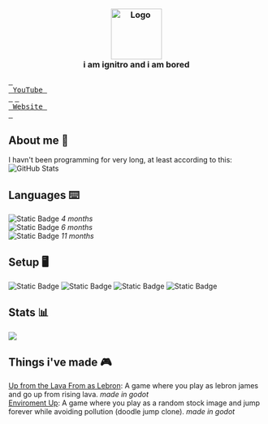 [<h3 align="center">](https://www.youtube.com/)
  <img src="https://avatars.githubusercontent.com/u/117874913?v=4" width="100" alt="Logo"/><br/>
  i am ignitro and i am bored
</h3>

[<kbd> <br> YouTube <br> </kbd>](https://youtube.com/@Cashigrtro)
[<kbd> <br> Website <br> </kbd>](https://ignitro.xyz)

## About me 🦠
I havn't been programming for very long, at least according to this:<br>
![GitHub Stats](https://github.com/cash-i1/cash-i1/assets/117874913/7cb56c30-3936-4eb0-9fe1-f2dc61a4f8c5)

## Languages ⌨️
![Static Badge](https://img.shields.io/badge/Rust-red?logo=rust) *4 months*
<br>
![Static Badge](https://img.shields.io/badge/Godot-grey?logo=godotengine&logoColor=fffff&link=https%3A%2F%2Fgodotengine.org%2F) *6 months*
<br>
![Static Badge](https://img.shields.io/badge/Python-grey?logo=python&logoColor=00000&labelColor=%23ffde58&color=%23346e9e&link=https%3A%2F%2Fwww.python.org%2F) *11 months*

## Setup 🖥️
![Static Badge](https://img.shields.io/badge/neovim-green?style=flat&logo=Neovim&logoColor=fff&labelColor=%231270af&link=https%3A%2F%2Fneovim.io%2F)
![Static Badge](https://img.shields.io/badge/Firefox-grey?style=flat&logo=firefox&link=https%3A%2F%2Fneovim.io%2F)
![Static Badge](https://img.shields.io/badge/Arch%20Linux-grey?style=flat&logo=archlinux&labelColor=grey&color=blue&link=https%3A%2F%2Farchlinux.org%2F)
![Static Badge](https://img.shields.io/badge/DaVinci%20Resolve-grey?style=flat&logo=davinciresolve&labelColor=blue&color=red&link=https%3A%2F%2Farchlinux.org%2F)

## Stats 📊
![](https://github-readme-stats.vercel.app/api/top-langs/?username=cash-i1&layout=donut&title_color=fff&icon_color=f9f9f9&text_color=9f9f9f&bg_color=0d1117&border_color=0d1117)

## Things i've made 🎮
[Up from the Lava From as Lebron](https://github.com/cash-i1/Up-from-the-Lava-From-as-Lebron): A game where you play as lebron james and go up from rising lava. *made in godot* <br>
[Enviroment Up](https://github.com/cash-i1/Enviroment-Up): A game where you play as a random stock image and jump forever while avoiding pollution (doodle jump clone). *made in godot* 


